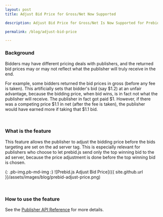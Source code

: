 ```yaml
---
layout: post
title: Adjust Bid Price for Gross/Net Now Supported

description: Adjust Bid Price for Gross/Net Is Now Supported for Prebid.js

permalink: /blog/adjust-bid-price

---
```


### Background

Bidders may have different pricing deals with publishers, and the returned bid prices may or may not reflect what the publisher will truly receive in the end. 

For example, some bidders returned the bid prices in gross (before any fee is taken). This artificially sets that bidder's bid (say $1.2) at an unfair advantage, because the bidding price, when bid wins, is in fact not what the publisher will receive. The publisher in fact got paid $1. However, if there was a competing price $1.1 in net (after the fee is taken), the publisher would have earned more if taking that $1.1 bid.

<br>

### What is the feature

This feature allows the publisher to adjust the bidding price before the bids targeting are set on the ad server tag. This is especially relevant for publishers who choose to let prebid.js send only the top winning bid to the ad server, because the price adjustment is done before the top winning bid is chosen. 

{: .pb-img.pb-md-img :}
![Prebid.js Adjust Bid Price]({{ site.github.url }}/assets/images/blog/prebid-adjust-price.png)

<br>

### How to use the feature

See the [Publisher API Reference](/dev-docs/publisher-api-reference.html#module_pbjs.bidderSettings) for more details.

